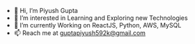 - 👋 Hi, I’m Piyush Gupta
- 👀 I’m interested in Learning and Exploring new Technologies
- 🌱 I’m currently Working on ReactJS, Python, AWS, MySQL
- 📫 Reach me at guptapiyush592k@gmail.com

<!---
Piyush-Gupta0509/Piyush-Gupta0509 is a ✨ special ✨ repository because its `README.md` (this file) appears on your GitHub profile.
You can click the Preview link to take a look at your changes.
--->
